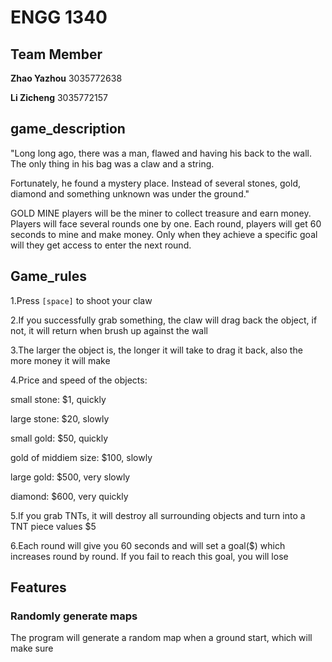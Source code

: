 # ENGG 1340

## Team Member

**Zhao Yazhou** 3035772638 

**Li Zicheng** 3035772157

## game_description

"Long long ago, there was a man, flawed and having his back to the wall. The only thing in his bag was a claw and a string.

Fortunately, he found a mystery place. Instead of several stones, gold, diamond and something unknown was under the ground."

GOLD MINE players will be the miner to collect treasure and earn money. Players will face several rounds one by one. Each round, players will get 60 seconds to mine and make money. Only when they achieve a specific goal will they get access to enter the next round.

## Game_rules

1.Press `[space]` to shoot your claw

2.If you successfully grab something, the claw will drag back the object, if not, it will return when brush up against the wall

3.The larger the object is, the longer it will take to drag it back, also the more money it will make

4.Price and speed of the objects: 
  
  small stone: $1, quickly
  
  large stone: $20, slowly
  
  small gold: $50, quickly
  
  gold of middiem size: $100, slowly
  
  large gold: $500, very slowly
  
  diamond: $600, very quickly
  
5.If you grab TNTs, it will destroy all surrounding objects and turn into a TNT piece values $5

6.Each round will give you 60 seconds and will set a goal($) which increases round by round. If you fail to reach this goal, you will lose

## Features

### Randomly generate maps

The program will generate a random map when a ground start, which will make sure 

